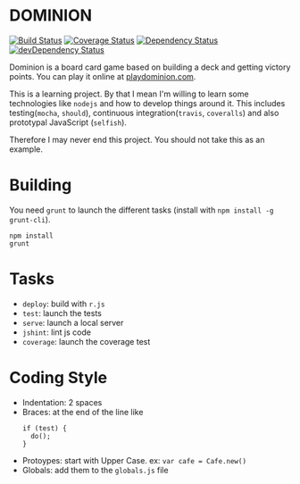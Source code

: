 DOMINION
===
[![Build Status](https://travis-ci.org/posva/dominion.svg?branch=master)](https://travis-ci.org/posva/dominion)
[![Coverage Status](https://img.shields.io/coveralls/posva/dominion.svg)](https://coveralls.io/r/posva/dominion)
[![Dependency Status](https://david-dm.org/posva/dominion.svg)](https://david-dm.org/posva/dominion)
[![devDependency Status](https://david-dm.org/posva/dominion/dev-status.svg)](https://david-dm.org/posva/dominion#info=devDependencies)

Dominion is a board card game based on building a deck and getting victory points.
You can play it online at [playdominion.com](http://playdominion.com).

This is a learning project. By that I mean I'm willing to learn some technologies like `nodejs` and how to develop things around it. This includes testing(`mocha`, `should`), continuous integration(`travis`, `coveralls`) and also prototypal JavaScript (`selfish`).

Therefore I may never end this project. You should not take this as an example.

# Building

You need `grunt` to launch the different tasks (install with `npm install -g grunt-cli`).

```
npm install
grunt
```

# Tasks

* `deploy`: build with `r.js`
* `test`: launch the tests
* `serve`: launch a local server
* `jshint`: lint js code
* `coverage`: launch the coverage test

# Coding Style

* Indentation: 2 spaces
* Braces: at the end of the line like
    ```
    if (test) {
      do();
    }
    ```
* Protoypes: start with Upper Case. ex: `var cafe = Cafe.new()`
* Globals: add them to the `globals.js` file
